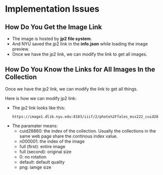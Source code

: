 # Implementation Issues

## How Do You Get the Image Link

- The image is hosted by **jp2 file system**. 
- And NYU saved the jp2 link in the **info.json** while loading the image preview.
- Once we have the jp2 link, we can modify the link to get all images. 

## How Do You Know the Links for All Images In the Collection

Once we have the jp2 link, we can modify the link to get all things. 

Here is how we can modify jp2 link:

- The jp2 link looks like this:
    ```
    https://image1.dlib.nyu.edu:8183/iiif/2/photo%2Ffales_mss222_cuid28860%2Ffales_mss222_cuid28860_n000001_d.jp2/full/full/0/default.png
    ```
- The paramater means:
    + cuid28860: the index of the collection. Usually the collections in the same web page share the continous index value.
    + n000001: the index of the image
    + full (first): entire image
    + full (second): original size
    + 0: no rotation
    + default: default quality
    + png: iamge size

